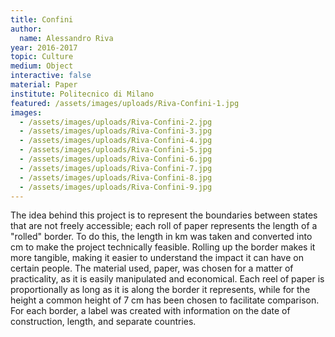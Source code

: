 ```yaml
---
title: Confini
author:
  name: Alessandro Riva
year: 2016-2017
topic: Culture
medium: Object
interactive: false
material: Paper
institute: Politecnico di Milano
featured: /assets/images/uploads/Riva-Confini-1.jpg
images:
  - /assets/images/uploads/Riva-Confini-2.jpg
  - /assets/images/uploads/Riva-Confini-3.jpg
  - /assets/images/uploads/Riva-Confini-4.jpg
  - /assets/images/uploads/Riva-Confini-5.jpg
  - /assets/images/uploads/Riva-Confini-6.jpg
  - /assets/images/uploads/Riva-Confini-7.jpg
  - /assets/images/uploads/Riva-Confini-8.jpg
  - /assets/images/uploads/Riva-Confini-9.jpg
---
```

The idea behind this project is to represent the boundaries between states that are not freely accessible; each roll of paper represents the length of a "rolled" border. To do this, the length in km was taken and converted into cm to make the project technically feasible. Rolling up the border makes it more tangible, making it easier to understand the impact it can have on certain people. The material used, paper, was chosen for a matter of practicality, as it is easily manipulated and economical. Each reel of paper is proportionally as long as it is along the border it represents, while for the height a common height of 7 cm has been chosen to facilitate comparison. For each border, a label was created with information on the date of construction, length, and separate countries.
